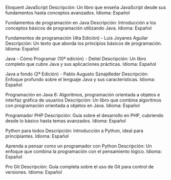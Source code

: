 Eloquent JavaScript
Descripción: Un libro que enseña JavaScript desde sus fundamentos hasta conceptos avanzados.
Idioma: Español

Fundamentos de programación en Java
Descripción: Introducción a los conceptos básicos de programación utilizando Java.
Idioma: Español

Fundamentos de programación (4ta Edición) - Luis Joyanes Aguilar
Descripción: Un texto que aborda los principios básicos de programación.
Idioma: Español

Java - Cómo Programar (10ª edición) - Deitel
Descripción: Un libro completo que cubre Java y sus aplicaciones prácticas.
Idioma: Español

Java a fondo (2ª Edición) - Pablo Augusto Sznajdleder
Descripción: Enfoque profundo sobre el lenguaje Java y sus características.
Idioma: Español

Programación en Java 6: Algoritmos, programación orientada a objetos e interfaz gráfica de usuarios
Descripción: Un libro que combina algoritmos con programación orientada a objetos en Java.
Idioma: Español

Programador PHP
Descripción: Guía sobre el desarrollo en PHP, cubriendo desde lo básico hasta temas avanzados.
Idioma: Español

Python para todos
Descripción: Introducción a Python, ideal para principiantes.
Idioma: Español

Aprenda a pensar como un programador con Python
Descripción: Un enfoque que combina la programación con el pensamiento lógico.
Idioma: Español

Pro Git
Descripción: Guía completa sobre el uso de Git para control de versiones.
Idioma: Español
